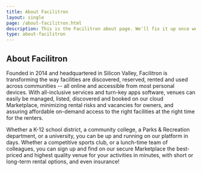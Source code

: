 ```yaml
---
title: About Facilitron
layout: single
page: /about-facilitron.html
description: This is the Facilitron about page. We'll fix it up once we have content.
type: about-facilitron
---
```


## About Facilitron

Founded in 2014 and headquartered in Silicon Valley, Facilitron is transforming the way facilities are discovered, reserved, rented and used across communities -- all online and accessible from most personal devices. With all-inclusive services and turn-key apps software, venues can easily be managed, listed, discovered and booked on our cloud Marketplace, minimizing rental risks and vacancies for owners, and assuring affordable on-demand access to the right facilities at the right time for the renters.

Whether a K-12 school district, a community college, a Parks & Recreation department, or a university, you can be up and running on our platform in days. Whether a competitive sports club, or a lunch-time team of colleagues, you can sign up and find on our secure Marketplace the best-priced and highest quality venue for your activities in minutes, with short or long-term rental options, and even insurance!
